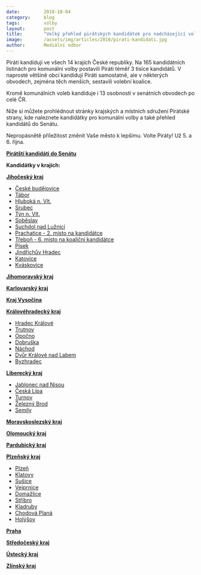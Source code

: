 ```yaml
---
date:         2018-10-04
category:     blog
tags:         volby
layout:       post
title:        "Velký přehled pirátských kandidátek pro nadcházející volby"
image:        /assets/img/articles/2018/pirati-kandidati.jpg
author:       Mediální odbor
---
```


Piráti kandidují ve všech 14 krajích České republiky. Na 165 kandidátních listinách pro komunální volby postavili Piráti téměř 3 tisíce kandidátů. V naprosté většině obcí kandidují Piráti samostatně, ale v některých obvodech, zejména těch menších, sestavili volební koalice. 

Kromě komunálních voleb kandiduje i 13 osobností v senátních obvodech po celé ČR. 

Níže si můžete prohlédnout stránky krajských a místních sdružení Pirátské strany, kde naleznete kandidátky pro komunální volby a také přehled kandidátů do Senátu.

Nepropásnětě příležitost změnit Vaše město k lepšímu. Volte Piráty! Už 5. a 6. října.

**[Pirátští kandidáti do Senátu](https://senat.pirati.cz)**



**Kandidátky v krajích:**

**[Jihočeský kraj](https://jihocesky.pirati.cz/volby/)**
* [České budějovice](https://cb.pirati.cz/)
* [Tábor](https://tabor.pirati.cz/volby/)   
* [Hluboká n. Vlt.](https://www.facebook.com/nezavisli.s.podporou.piratu.hluboka/)
* [Srubec](https://volby.cz/pls/kv2018/kv21111?xjazyk=CZ&xid=1&xv=11&xdz=1&xnumnuts=3101&xobec=545066&xstrana=541)
* [Týn n. Vlt.](https://www.facebook.com/PiratiTyn/)
* [Soběslav](http://pirati.sobeslav.cz/)
* [Suchdol nad Lužnicí](https://www.facebook.com/pro.suchdol/)
* [Prachatice - 2. místo na kandidátce](https://www.facebook.com/ziveprachatice/)
* [Třeboň - 6. místo na koaliční kandidátce](https://www.facebook.com/zelenitrebon/)
* [Písek](https://volby.cz/pls/kv2018/kv21111?xjazyk=CZ&xid=1&xv=11&xdz=2&xnumnuts=3104&xobec=549240&xstrana=720)
* [Jindřichův Hradec](https://www.facebook.com/otevrenyhradec/)
* [Katovice](https://katovice.pirati.cz/)
* [Kváskovice](https://volby.cz/pls/kv2018/kv21111?xjazyk=CZ&xid=1&xv=12&xdz=1&xnumnuts=3106&xobec=536750&xstrana=720)

**[Jihomoravský kraj](https://jihomoravsky.pirati.cz/volby2018/)**

**[Karlovarský kraj](http://piratikvk.cz/komunalni-volby-2018/)**

**[Kraj Vysočina](https://vysocina.pirati.cz/komunalni-volby/)**

**[Královéhradecký kraj](https://piratihk.cz/)**
* [Hradec Králové](https://piratihk.cz/kandidati/)
* [Trutnov](https://www.piratitrutnov.cz/)
* [Opočno](https://volby.cz/pls/kv2018/kv21111?xjazyk=CZ&xid=1&xv=11&xdz=2&xnumnuts=5204&xobec=576590&xstrana=720)
* [Dobruška](https://www.facebook.com/PiratiDobruska/)
* [Náchod](https://www.facebook.com/NezavisliPiratiZeleniNachod/)
* [Dvůr Králové nad Labem](https://volby.cz/pls/kv2018/kv21111?xjazyk=CZ&xid=1&xv=12&xdz=2&xnumnuts=5205&xobec=579203&xstrana=720)
* [Byzhradec](https://volby.cz/pls/kv2018/kv21111?xjazyk=CZ&xid=1&xv=11&xdz=1&xnumnuts=5204&xobec=576174&xstrana=720)

**[Liberecký kraj](https://liberecky.pirati.cz/)**
* [Jablonec nad Nisou](https://jablonec.pirati.cz)
* [Česká Lípa](http://piraticl.cz)
* [Turnov](https://turnov.pirati.cz)
* [Železný Brod](https://zeleznybrod.pirati.cz)
* [Semily](https://semily.pirati.cz)

**[Moravskoslezský kraj](https://moravskoslezsky.pirati.cz/)**

**[Olomoucký kraj](https://olomoucky.pirati.cz/volby/komunalni/2018/)**

**[Pardubický kraj](https://pardubicky.pirati.cz/)**

**[Plzeňský kraj](https://plzen.pirati.cz/)**
* [Plzeň](https://plzen.pirati.cz/komunalni-volby/)
* [Klatovy](http://piratiklatovy.cz/)
* [Sušice](https://susice.pirati.cz/)
* [Vejprnice](http://vejprnicetpn.cz/)
* [Domažlice](https://www.facebook.com/piratido/)
* [Stříbro](https://www.facebook.com/pirati.stribro/)
* [Kladruby](https://www.volby.cz/pls/kv2018/kv21111?xjazyk=CZ&xid=1&xv=12&xdz=2&xnumnuts=3207&xobec=560928&xstrana=720)
* [Chodová Planá](https://www.volby.cz/pls/kv2018/kv21111?xjazyk=CZ&xid=1&xv=12&xdz=6&xnumnuts=3207&xobec=560901&xstrana=720)
* [Holýšov](https://www.volby.cz/pls/kv2018/kv21111?xjazyk=CZ&xid=1&xv=12&xdz=2&xnumnuts=3201&xobec=553654&xstrana=541)

**[Praha](https://praha.pirati.cz/mestske-casti/)**

**[Středočeský kraj](https://stredocesky.pirati.cz/volby/2018/komunalni/)**

**[Ústecký kraj](https://ustecky.pirati.cz/komunalni-volby/)**

**[Zlínský kraj](https://zlinsky.pirati.cz/volby-2018/komunalni/)**

